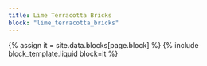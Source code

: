```yaml
---
title: Lime Terracotta Bricks
block: "lime_terracotta_bricks"
---
```


{% assign it = site.data.blocks[page.block] %}
{% include block_template.liquid block=it %}

